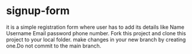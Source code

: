 # signup-form
it is a simple registration form 
where user has to add its details
like Name
Username
Email
password
phone number.
Fork this project and clone this project to your local folder.
make changes in your new branch by creating one.Do not commit to the main branch.

